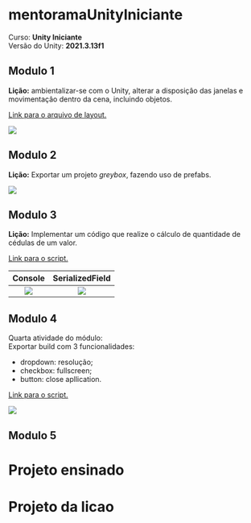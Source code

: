 <!--- Imagens -->
[imagem-sceneMove]:/Modulo1/sceneMove.gif
[imagem-greyBox]:/Modulo2/greyBox.gif
[imagem-console]:/Modulo3/console.png
[imagem-serializedField]:/Modulo3/serializedField.png
[imagem-ui]:/Modulo4/ui.gif

# mentoramaUnityIniciante

Curso: **Unity Iniciante**</br>
Versão do Unity: **2021.3.13f1**

## Modulo 1

**Lição:** ambientalizar-se com o Unity, alterar a disposiçâo das janelas e movimentaçâo dentro da cena, incluindo objetos.

[Link para o arquivo de layout.](/Modulo1/layout.wlt)

![][imagem-sceneMove]

## Modulo 2

**Lição:** Exportar um projeto *greybox*, fazendo uso de prefabs.

![][imagem-greyBox]

## Modulo 3

**Lição:** Implementar um código que realize o cálculo de quantidade de cédulas de um valor.

[Link para o script.](/Modulo3/calculaCedula.cs)

| Console | SerializedField |
| :----: | :----: |
| ![][imagem-console] | ![][imagem-serializedField] |

## Modulo 4

Quarta atividade do módulo:<br/>
Exportar build com 3 funcionalidades:<br/>
- dropdown: resolução;
- checkbox: fullscreen;
- button: close apllication.

[Link para o script.](/Modulo4/uiController.cs)

![][imagem-ui]

## Modulo 5

# Projeto ensinado

# Projeto da licao
